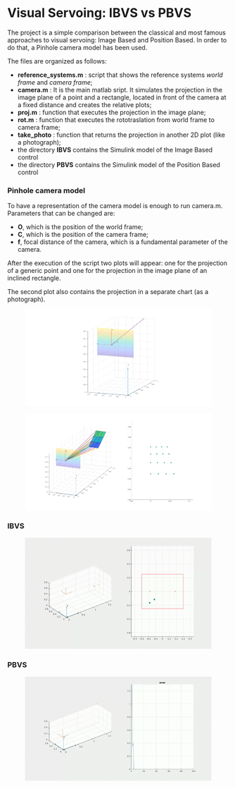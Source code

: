 # Visual Servoing: IBVS vs PBVS

The project is a simple comparison between the classical and most famous approaches to visual servoing: Image Based and Position Based. In order to do that, a Pinhole camera model has been used.

The files are organized as follows:

- **reference_systems.m** : script that shows the reference systems *world frame* and *camera frame*;
- **camera.m** : It is the main matlab sript. It simulates the projection in the image plane of a point and a rectangle, located in front of the camera at a fixed distance and creates the relative plots;
- **proj.m** : function that executes the projection in the image plane;
- **rot.m** : function that executes the rototraslation from world frame to camera frame;
- **take_photo** : function that returns the projection in another 2D plot (like a photograph);
- the directory **IBVS** contains the Simulink model of the Image Based control
- the directory **PBVS** contains the Simulink model of the Position Based control

<h3>Pinhole camera model</h3>
To have a representation of the camera model is enough to run camera.m. Parameters that can be changed are:

- **O**, which is the position of the world frame;
- **C**, which is the position of the camera frame;
- **f**, focal distance of the camera, which is a fundamental parameter of the camera.

After the execution of the script two plots will appear: one for the projection of a generic point and one for the projection in the image plane of an inclined rectangle.

The second plot also contains the projection in a separate chart (as a photograph).

<figure class="image">
  <img src="pictures/point_projection.png" width="760">
  <figcaption></figcaption>
</figure>

<figure class="image">  
  <img src="pictures/rectangle_projection.png" width="760">
  <figcaption></figcaption>
</figure>


<h3>IBVS</h3>
<figure class="image">  
  <img src="/pictures/IBVS.gif" width="550">
  <figcaption></figcaption>
</figure>



<h3>PBVS</h3>
<figure class="image">  
  <img src="/pictures/PBVS.gif" width="550">
  <figcaption></figcaption>
</figure>
